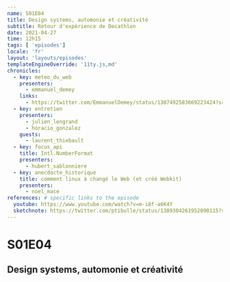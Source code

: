 ```yaml
---
name: S01E04
title: Design systems, automonie et créativité
subtitle: Retour d'expérience de Decathlon
date: 2021-04-27
time: 12h15
tags: [ 'episodes']
locale: 'fr'
layout: 'layouts/episodes'
templateEngineOverride: '11ty.js,md'
chronicles:
  - key: meteo_du_web
    presenters: 
      - emmanuel_demey
    links:
      - https://twitter.com/EmmanuelDemey/status/1387492583669223424?s=20
  - key: entretien
    presenters:
      - julien_lengrand
      - horacio_gonzalez
    guests:
      - laurent_thiebault
  - key: focus_api
    title: Intl.NumberFormat
    presenters: 
      - hubert_sablonniere
  - key: anecdocte_historique
    title: comment linux à changé le Web (et créé Webkit)
    presenters:
      - noel_mace
references: # specific links to the episode
  youtube: https://www.youtube.com/watch?v=m-i8f-a6K4Y
  sketchnote: https://twitter.com/ptibulle/status/1389304261952090115?s=20
---
```


# S01E04

## Design systems, automonie et créativité